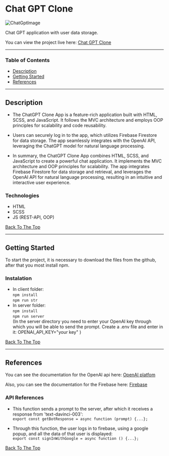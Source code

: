 # Chat GPT Clone

![ChatGptImage](https://github.com/Djarma12/ChatGPT-Clone/assets/112414082/0ce9eab6-029f-42af-9ca5-26c43c5abf58)

Chat GPT application with user data storage.

You can view the project live here:
[Chat GPT Clone](https://chat-gpt-clone-app.netlify.app/)

---

### Table of Contents

- [Description](#description)
- [Getting Started](#getting-started)
- [References](#references)

---

## Description

- The ChatGPT Clone App is a feature-rich application built with HTML, SCSS, and JavaScript. It follows the MVC architecture and employs OOP principles for scalability and code reusability.

- Users can securely log in to the app, which utilizes Firebase Firestore for data storage. The app seamlessly integrates with the OpenAI API, leveraging the ChatGPT model for natural language processing.

- In summary, the ChatGPT Clone App combines HTML, SCSS, and JavaScript to create a powerful chat application. It implements the MVC architecture and OOP principles for scalability. The app integrates Firebase Firestore for data storage and retrieval, and leverages the OpenAI API for natural language processing, resulting in an intuitive and interactive user experience.

### Technologies

- HTML
- SCSS
- JS (REST-API, OOP)

[Back To The Top](#chat-gpt-clone)

---

## Getting Started

To start the project, it is necessary to download the files from the github, after that you most install npm.

### Instalation

- In client folder: <br>`npm install` <br> `npm run str`
- In server folder: <br>`npm install` <br> `npm run server` <br> (In the server directory you need to enter your OpenAI key through which you will be able to send the prompt. Create a .env file and enter in it: OPENAI_API_KEY="your key"
  )

[Back To The Top](#chat-gpt-clone)

---

## References

You can see the documentation for the OpenAI api here: [OpenAI platfom](https://platform.openai.com/docs/introduction)

Also, you can see the documentation for the Firebase here: [Firebase](https://firebase.google.com/docs)

### API References

- This function sends a prompt to the server, after which it receives a response from 'text-davinci-003':<br>
  `export const getBotResponse = async function (prompt) {...};`

- Through this function, the user logs in to firebase, using a google popup, and all the data of that user is displayed:
  <br>
  `export const signInWithGoogle = async function () {...};`

[Back To The Top](#chat-gpt-clone)
